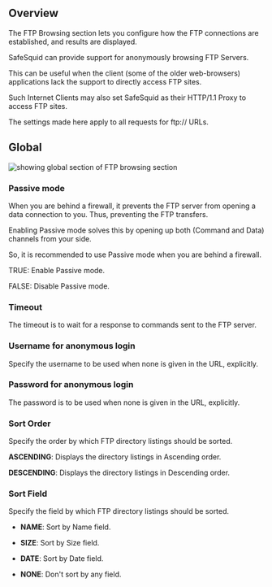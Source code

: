 ## Overview

The FTP Browsing section lets you configure how the FTP connections are established, and results are displayed.

SafeSquid can provide support for anonymously browsing FTP Servers.

This can be useful when the client (some of the older web-browsers) applications lack the support to directly access FTP sites.

Such Internet Clients may also set SafeSquid as their HTTP/1.1 Proxy to access FTP sites.

The settings made here apply to all requests for ftp:// URLs.

## Global

![showing global section of FTP browsing section ](/img/Configure/Application_Setup/FTP_browsing/image1.webp)

### Passive mode

When you are behind a firewall, it prevents the FTP server from opening a data connection to you. Thus, preventing the FTP transfers.

Enabling Passive mode solves this by opening up both (Command and Data) channels from your side.

So, it is recommended to use Passive mode when you are behind a firewall.

TRUE: Enable Passive mode.

FALSE: Disable Passive mode.

### Timeout

The timeout is to wait for a response to commands sent to the FTP server.

### Username for anonymous login

Specify the username to be used when none is given in the URL, explicitly.

### Password for anonymous login

The password is to be used when none is given in the URL, explicitly.

### Sort Order

Specify the order by which FTP directory listings should be sorted.

**ASCENDING**: Displays the directory listings in Ascending order.

**DESCENDING**: Displays the directory listings in Descending order.

### Sort Field

Specify the field by which FTP directory listings should be sorted.

-   **NAME**: Sort by Name field.

-   **SIZE**: Sort by Size field.

-   **DATE**: Sort by Date field.

-   **NONE**: Don't sort by any field.
